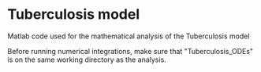 # Tuberculosis  model
Matlab code used for the mathematical analysis of the Tuberculosis model

Before running numerical integrations, make sure that "Tuberculosis_ODEs" is on the same working directory as the analysis.
